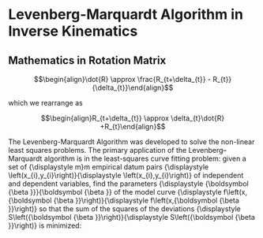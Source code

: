 # Levenberg-Marquardt Algorithm in Inverse Kinematics

## Mathematics in Rotation Matrix

$$\begin{align}\dot{R} \approx \frac{R_{t+\delta_{t}} - R_{t}}{\delta_{t}}\end{align}$$

which we rearrange as

$$\begin{align}R_{t+\delta_{t}} \approx \delta_{t}\dot{R} +R_{t}\end{align}$$

The Levenberg-Marquardt Algorithm was developed to solve the non-linear least squares problems. The primary application of the Levenberg–Marquardt algorithm is in the least-squares curve fitting problem: given a set of {\displaystyle m}m empirical datum pairs {\displaystyle \left(x_{i},y_{i}\right)}{\displaystyle \left(x_{i},y_{i}\right)} of independent and dependent variables, find the parameters {\displaystyle {\boldsymbol {\beta }}}{\boldsymbol {\beta }} of the model curve {\displaystyle f\left(x,{\boldsymbol {\beta }}\right)}{\displaystyle f\left(x,{\boldsymbol {\beta }}\right)} so that the sum of the squares of the deviations {\displaystyle S\left({\boldsymbol {\beta }}\right)}{\displaystyle S\left({\boldsymbol {\beta }}\right)} is minimized:

